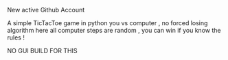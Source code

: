 New active Github Account

A simple TicTacToe game in python you vs computer , no forced losing algorithm here all computer steps are random , you can win if you know the rules !

NO GUI BUILD FOR THIS




